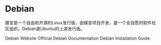# Debian

蝶变是一个自由和开源的Linux发行版，由蝶变项目开发，是一个全自愿的软件社区组织。Debian是Ubuntu的上游发行版。


<BadgeLink badgeText='Official Website' colorScheme='blue' href='https://www.debian.org/'>Debian Website</BadgeLink>
<BadgeLink badgeText='Official Documentation' colorScheme='blue' href='https://www.debian.org/doc/'>Official Debian Documentation</BadgeLink>
<BadgeLink badgeText='Read' colorScheme='yellow' href='https://www.debian.org/releases/stable/installmanual'>Debian Installation Guide</BadgeLink>
